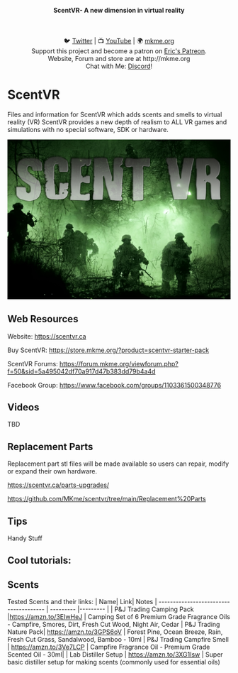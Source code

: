 <p align="center">
<b>ScentVR- A new dimension in virtual reality </b><br>
<br><br>
<br>🐦 <a href="https://twitter.com/mkmeorg">Twitter</a>
| 📺 <a href="https://www.youtube.com/mkmeorg">YouTube</a>
| 🌍 <a href="http://www.mkme.org">mkme.org</a><br>
Support this project and become a patron on <a href="http://mkme.org/patreon">Eric's Patreon</a>.<br>
Website, Forum and store are at http://mkme.org <br>
Chat with Me: <a href="https://discord.gg/j9S4Fgv">Discord</a></b>!
</p>


# ScentVR
Files and information for ScentVR which adds scents and smells to virtual reality (VR) 
ScentVR provides a new depth of realism to ALL VR games and simulations with no special software, SDK or hardware. 

<p align="center"><img src="https://github.com/MKme/scentvr/blob/main/photos/Logo1.jpg"/>  <br>

## Web Resources 

Website: https://scentvr.ca

Buy ScentVR: https://store.mkme.org/?product=scentvr-starter-pack

ScentVR Forums: https://forum.mkme.org/viewforum.php?f=50&sid=5a495042df70a917d47b383dd79b4a4d

Facebook Group: https://www.facebook.com/groups/1103361500348776

## Videos

TBD

## Replacement Parts

Replacement part stl files will be made available so users can repair, modify or expand their own hardware. 

https://scentvr.ca/parts-upgrades/

https://github.com/MKme/scentvr/tree/main/Replacement%20Parts

## Tips

Handy Stuff


## Cool tutorials:



## Scents

Tested Scents and their links:
| Name| Link| Notes
| -------------------------------------- | --------- |--------- |
|  P&J Trading Camping Pack |https://amzn.to/3EIwHeJ | Camping Set of 6 Premium Grade Fragrance Oils - Campfire, Smores, Dirt, Fresh Cut Wood, Night Air, Cedar 
|  P&J Trading Nature Pack| https://amzn.to/3GPS6oV | Forest Pine, Ocean Breeze, Rain, Fresh Cut Grass, Sandalwood, Bamboo - 10ml
|  P&J Trading Campfire Smell | https://amzn.to/3Ve7LCP  | Campfire Fragrance Oil - Premium Grade Scented Oil - 30ml| 
| Lab Distiller Setup | https://amzn.to/3XG1Isw | Super basic distiller setup for making scents (commonly used for essential oils) 


